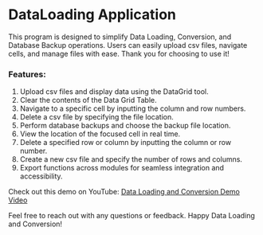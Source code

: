 <div><h1>DataLoading Application</h1>
<p>This program is designed to simplify Data Loading, Conversion, and Database Backup operations. Users can easily upload csv files, navigate cells, and manage files with ease. Thank you for choosing to use it!</p>
<h3>Features:</h3>
<ol>
<li>Upload csv files and display data using the DataGrid tool.</li>
<li>Clear the contents of the Data Grid Table.</li>
<li>Navigate to a specific cell by inputting the column and row numbers.</li>
<li>Delete a csv file by specifying the file location.</li>
<li>Perform database backups and choose the backup file location.</li>
<li>View the location of the focused cell in real time.</li>
<li>Delete a specified row or column by inputting the column or row number.</li>
<li>Create a new csv file and specify the number of rows and columns.</li>
<li>Export functions across modules for seamless integration and accessibility.</li>
</ol>
<p>Check out this demo on YouTube: <a href="https://youtu.be/tTRHd7QQkkw">Data Loading and Conversion Demo Video</a></p>
<p>Feel free to reach out with any questions or feedback. Happy Data Loading and Conversion!</p></div>
